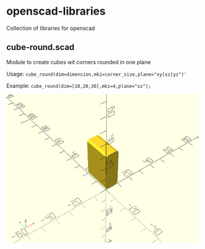 # openscad-libraries
Collection of libraries for openscad

## cube-round.scad

Module to create cubes wit corners rounded in one plane

Usage:
`cube_round(dim=dimension,mki=corner_size,plane="xy|xz|yz")'`

Example:
`cube_round(dim=[10,20,30],mki=4,plane="xz");`

![](images/cube_round.png)
